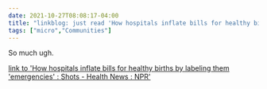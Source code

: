 ```yaml
---
date: 2021-10-27T08:08:17-04:00
title: "linkblog: just read 'How hospitals inflate bills for healthy births by labeling them 'emergencies' : Shots - Health News : NPR'"
tags: ["micro","Communities"]
---
```

So much ugh.
 
[link to 'How hospitals inflate bills for healthy births by labeling them 'emergencies' : Shots - Health News : NPR'](https://www.npr.org/sections/health-shots/2021/10/27/1049138668/childbirth-how-hospitals-inflate-bills)

